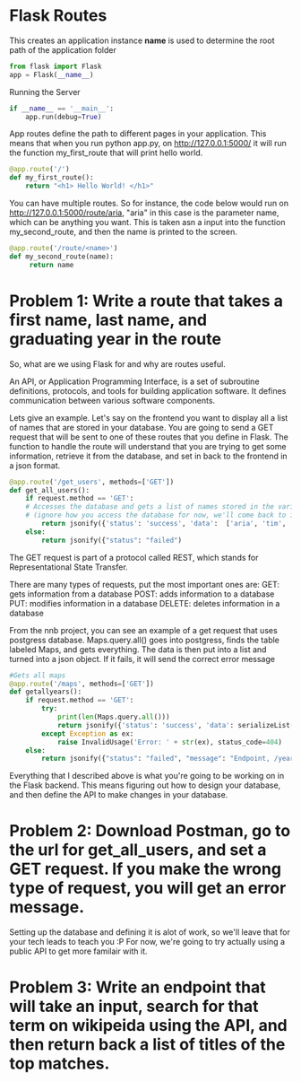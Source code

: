 # Flask Routes

This creates an application instance
__name__ is used to determine the root path of the application folder

```python
from flask import Flask
app = Flask(__name__)
```

Running the Server

```python
if __name__ == '__main__':
	app.run(debug=True)
```

App routes define the path to different pages in your application. This means that when you run python app.py, on http://127.0.0.1:5000/ it will run the function my_first_route that will print hello world. 
```python
@app.route('/')
def my_first_route():
	return "<h1> Hello World! </h1>"
```
You can have multiple routes. So for instance, the code below would run on http://127.0.0.1:5000/route/aria,
"aria" in this case is the parameter name, which can be anything you want. This is taken asn a input into the function my_second_route, and then the name is printed to the screen. 

```python
@app.route('/route/<name>')
def my_second_route(name):
     return name
```

# Problem 1: Write a route that takes a first name, last name, and graduating year in the route  


So, what are we using Flask for and why are routes useful. 

An API, or Application Programming Interface, is a set of subroutine definitions, protocols, and tools for building application software. It defines communication between various software components. 

Lets give an example. Let's say on the frontend you want to display all a list of names that are stored in your database. You are going to send a GET request that will be sent to one of these routes that you define in Flask. The function to handle the route will understand that you are trying to get some information, retrieve it from the database, and set in back to the frontend in a json format. 

```python
@app.route('/get_users', methods=['GET'])
def get_all_users():
    if request.method == 'GET':
    # Accesses the database and gets a list of names stored in the variable called data 
	# (ignore how you access the database for now, we'll come back to it)
	    return jsonify({'status': 'success', 'data':  ['aria', 'tim', 'varun', 'alex']})
    else:
        return jsonify({"status": "failed")
```

The GET request is part of a protocol called REST, which stands for Representational State Transfer. 

There are many types of requests, put the most important ones are: 
	GET: gets information from a database
	POST: adds information to a database
	PUT: modifies information in a database
	DELETE: deletes information in a database

From the nnb project, you can see an example of a get request that uses postgress database. Maps.query.all() goes into postgress, finds the table labeled Maps, and gets everything. The data is then put into a list and turned into a json object. If it fails, it will send the correct error message
```python
#Gets all maps
@app.route('/maps', methods=['GET'])
def getallyears():
    if request.method == 'GET':
        try:
            print(len(Maps.query.all()))
            return jsonify({'status': 'success', 'data': serializeList((Maps.query.all()))})
        except Exception as ex:
            raise InvalidUsage('Error: ' + str(ex), status_code=404)
    else:
        return jsonify({"status": "failed", "message": "Endpoint, /years, needs a GET request"})
```

Everything that I described above is what you're going to be working on in the Flask backend. This means figuring out how to design your database, and then define the API to make changes in your database. 

# Problem 2: Download Postman, go to the url for get_all_users, and set a GET request. If you make the wrong type of request, you will get an error message.

Setting up the database and defining it is alot of work, so we'll leave that for your tech leads to teach you :P 
For now, we're going to try actually using a public API to get more familair with it.

 # Problem 3: Write an endpoint that will take an input, search for that term on wikipeida using the API, and then return back a list of titles of the top matches. 